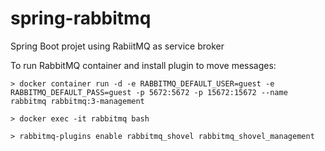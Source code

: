 # spring-rabbitmq
Spring Boot projet using RabiitMQ as service broker

To run RabbitMQ container and install plugin to move messages:

```
> docker container run -d -e RABBITMQ_DEFAULT_USER=guest -e RABBITMQ_DEFAULT_PASS=guest -p 5672:5672 -p 15672:15672 --name rabbitmq rabbitmq:3-management

> docker exec -it rabbitmq bash

> rabbitmq-plugins enable rabbitmq_shovel rabbitmq_shovel_management
```
